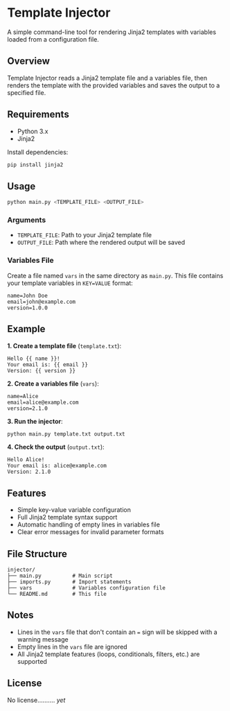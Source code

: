 # Template Injector

A simple command-line tool for rendering Jinja2 templates with variables loaded from a configuration file.

## Overview

Template Injector reads a Jinja2 template file and a variables file, then renders the template with the provided variables and saves the output to a specified file.

## Requirements

- Python 3.x
- Jinja2

Install dependencies:
```bash
pip install jinja2
```

## Usage

```bash
python main.py <TEMPLATE_FILE> <OUTPUT_FILE>
```

### Arguments

- `TEMPLATE_FILE`: Path to your Jinja2 template file
- `OUTPUT_FILE`: Path where the rendered output will be saved

### Variables File

Create a file named `vars` in the same directory as `main.py`. This file contains your template variables in `KEY=VALUE` format:

```
name=John Doe
email=john@example.com
version=1.0.0
```

## Example

**1. Create a template file** (`template.txt`):
```
Hello {{ name }}!
Your email is: {{ email }}
Version: {{ version }}
```

**2. Create a variables file** (`vars`):
```
name=Alice
email=alice@example.com
version=2.1.0
```

**3. Run the injector**:
```bash
python main.py template.txt output.txt
```

**4. Check the output** (`output.txt`):
```
Hello Alice!
Your email is: alice@example.com
Version: 2.1.0
```

## Features

- Simple key-value variable configuration
- Full Jinja2 template syntax support
- Automatic handling of empty lines in variables file
- Clear error messages for invalid parameter formats

## File Structure

```
injector/
├── main.py          # Main script
├── imports.py       # Import statements
├── vars             # Variables configuration file
└── README.md        # This file
```

## Notes

- Lines in the `vars` file that don't contain an `=` sign will be skipped with a warning message
- Empty lines in the `vars` file are ignored
- All Jinja2 template features (loops, conditionals, filters, etc.) are supported

## License

No license.......... *yet*
